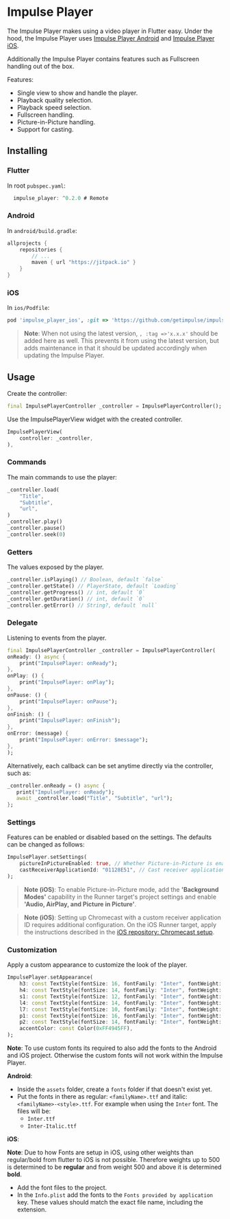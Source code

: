 # Impulse Player

The Impulse Player makes using a video player in Flutter easy. Under the hood, the Impulse Player uses [Impulse Player Android](https://github.com/getimpulse/impulse_player_android) and [Impulse Player iOS](https://github.com/getimpulse/impulse_player_ios).

Additionally the Impulse Player contains features such as Fullscreen handling out of the box.

Features:

- Single view to show and handle the player.
- Playback quality selection.
- Playback speed selection.
- Fullscreen handling.
- Picture-in-Picture handling.
- Support for casting.

## Installing

### Flutter

In root `pubspec.yaml`:

```dart
  impulse_player: ^0.2.0 # Remote
```

### Android

In `android/build.gradle`:

```groovy
allprojects {
    repositories {
        // ...
        maven { url "https://jitpack.io" }
    }
}
```

### iOS

In `ios/Podfile`:

```ruby
pod 'impulse_player_ios', :git => 'https://github.com/getimpulse/impulse_player_ios.git'
```

> **Note**: When not using the latest version, `, :tag =>'x.x.x'` should be added here as well. This prevents it from using the latest version, but adds maintenance in that it should be updated accordingly when updating the Impulse Player.

## Usage

Create the controller:

```dart
final ImpulsePlayerController _controller = ImpulsePlayerController();
```

Use the ImpulsePlayerView widget with the created controller.

```dart
ImpulsePlayerView(
    controller: _controller,
),
```

### Commands

The main commands to use the player:

```dart
_controller.load(
    "Title",
    "Subtitle",
    "url",
)
_controller.play()
_controller.pause()
_controller.seek(0)
```

### Getters

The values exposed by the player.

```dart
_controller.isPlaying() // Boolean, default `false`
_controller.getState() // PlayerState, default `Loading`
_controller.getProgress() // int, default `0`
_controller.getDuration() // int, default `0`
_controller.getError() // String?, default `null`
```

### Delegate

Listening to events from the player.

```dart
final ImpulsePlayerController _controller = ImpulsePlayerController(
onReady: () async {
    print("ImpulsePlayer: onReady");
},
onPlay: () {
    print("ImpulsePlayer: onPlay");
},
onPause: () {
    print("ImpulsePlayer: onPause");
},
onFinish: () {
    print("ImpulsePlayer: onFinish");
},
onError: (message) {
    print("ImpulsePlayer: onError: $message");
},
);
```

Alternatively, each callback can be set anytime directly via the controller, such as:

```dart
_controller.onReady = () async {
   print("ImpulsePlayer: onReady");
   await _controller.load("Title", "Subtitle", "url");
};
```

### Settings

Features can be enabled or disabled based on the settings. The defaults can be changed as follows:

```dart
ImpulsePlayer.setSettings(
    pictureInPictureEnabled: true, // Whether Picture-in-Picture is enabled; Default `false` (disabled)
    castReceiverApplicationId: "01128E51", // Cast receiver application id of the cast app; Default `null` (disabled)
);
```

> **Note (iOS)**: To enable Picture-in-Picture mode, add the **'Background Modes'** capability in the Runner target's project settings and enable **'Audio, AirPlay, and Picture in Picture'**.

> **Note (iOS)**: Setting up Chromecast with a custom receiver application ID requires additional configuration. On the iOS Runner target, apply the instructions described in the [iOS repository: Chromecast setup](https://github.com/GetImpulse/impulse_player_ios#chromecast-setup).

### Customization

Apply a custom appearance to customize the look of the player.

```dart
ImpulsePlayer.setAppearance(
    h3: const TextStyle(fontSize: 16, fontFamily: "Inter", fontWeight: FontWeight.w600),
    h4: const TextStyle(fontSize: 14, fontFamily: "Inter", fontWeight: FontWeight.w600),
    s1: const TextStyle(fontSize: 12, fontFamily: "Inter", fontWeight: FontWeight.w400),
    l4: const TextStyle(fontSize: 14, fontFamily: "Inter", fontWeight: FontWeight.w400),
    l7: const TextStyle(fontSize: 10, fontFamily: "Inter", fontWeight: FontWeight.w400),
    p1: const TextStyle(fontSize: 16, fontFamily: "Inter", fontWeight: FontWeight.w400),
    p2: const TextStyle(fontSize: 14, fontFamily: "Inter", fontWeight: FontWeight.w400),
    accentColor: const Color(0xFF4945FF),
);
```

**Note**: To use custom fonts its required to also add the fonts to the Android and iOS project. Otherwise the custom fonts will not work within the Impulse Player.

**Android**:

- Inside the `assets` folder, create a `fonts` folder if that doesn't exist yet.
- Put the fonts in there as regular:  `<familyName>.ttf` and italic: `<familyName>-<style>.ttf`. For example when using the `Inter` font. The files will be:
  - `Inter.ttf`
  - `Inter-Italic.ttf`

**iOS**:

**Note**: Due to how Fonts are setup in iOS, using other weights than regular/bold from flutter to iOS is not possible. Therefore weights up to 500 is determined to be **regular** and from weight 500 and above it is determined **bold**.

- Add the font files to the project.
- In the `Info.plist` add the fonts to the `Fonts provided by application` key. These values should match the exact file name, including the extension.
